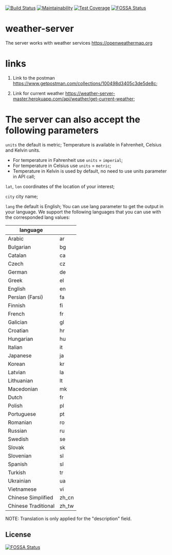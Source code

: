 [![Build Status](https://travis-ci.org/MegaRoks/weather-server.svg?branch=master)](https://travis-ci.org/MegaRoks/weather-server)
[![Maintainability](https://api.codeclimate.com/v1/badges/4dfd5d57a3abc0cbf0d8/maintainability)](https://codeclimate.com/github/MegaRoks/weather-server/maintainability)
[![Test Coverage](https://api.codeclimate.com/v1/badges/4dfd5d57a3abc0cbf0d8/test_coverage)](https://codeclimate.com/github/MegaRoks/weather-server/test_coverage)
[![FOSSA Status](https://app.fossa.io/api/projects/git%2Bgithub.com%2FMegaRoks%2Fweather-server.svg?type=shield)](https://app.fossa.io/projects/git%2Bgithub.com%2FMegaRoks%2Fweather-server?ref=badge_shield)
# weather-server
The server works with weather services https://openweathermap.org

# links

1) Link to the postman https://www.getpostman.com/collections/100498d3405c3de5de8c;

2) Link for current weather https://weather-server-master.herokuapp.com/api/weather/get-current-weather;

# The server can also accept the following parameters

`units` the default is metric;
Temperature is available in Fahrenheit, Celsius and Kelvin units.

- For temperature in Fahrenheit use `units` = `imperial`;
- For temperature in Celsius use `units` = `metric`;
- Temperature in Kelvin is used by default, no need to use units parameter in API call;

`lat`, `lon` coordinates of the location of your interest;

`city` city name;

`lang` the default is English;
You can use lang parameter to get the output in your language. We support the following languages that you can use with the corresponded lang values: 

| language            |                  |
|---------------------|------------------|
| Arabic              | ar               |
| Bulgarian           | bg               |
| Catalan             | ca               |
| Czech               | cz               |
| German              | de               |
| Greek               | el               |
| English             | en               |
| Persian (Farsi)     | fa               |
| Finnish             | fi               |
| French              | fr               |
| Galician            | gl               |
| Croatian            | hr               |
| Hungarian           | hu               |
| Italian             | it               |
| Japanese            | ja               |
| Korean              | kr               |
| Latvian             | la               |
| Lithuanian          | lt               |
| Macedonian          | mk               |
| Dutch               | fr               |
| Polish              | pl               |
| Portuguese          | pt               |
| Romanian            | ro               |
| Russian             | ru               |
| Swedish             | se               |
| Slovak              | sk               |
| Slovenian           | sl               |
| Spanish             | sl               |
| Turkish             | tr               |
| Ukrainian           | ua               |
| Vietnamese          | vi               |
| Chinese Simplified  | zh_cn            |
| Chinese Traditional | zh_tw            |

NOTE: Translation is only applied for the "description" field.


## License
[![FOSSA Status](https://app.fossa.io/api/projects/git%2Bgithub.com%2FMegaRoks%2Fweather-server.svg?type=large)](https://app.fossa.io/projects/git%2Bgithub.com%2FMegaRoks%2Fweather-server?ref=badge_large)